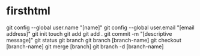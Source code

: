 # firsthtml

 git config --global user.name "[name]"
 git config --global user.email "[email address]"
 git init
 touch <filename>
 git add <filename>
 git add .
 git commit -m "[descriptive message]"
 git status
 git branch
 git branch [branch-name]
 git checkout [branch-name]
 git merge [branch]
 git branch -d [branch-name]
